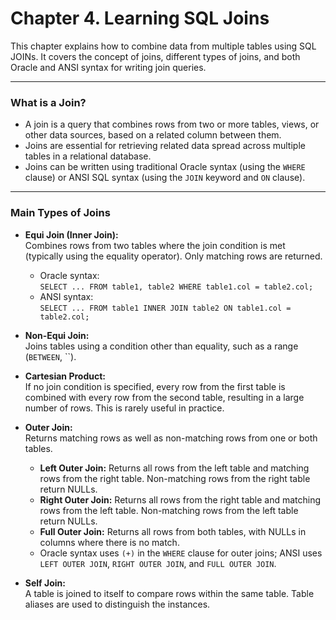 # Chapter 4. Learning SQL Joins

This chapter explains how to combine data from multiple tables using SQL JOINs. It covers the concept of joins, different types of joins, and both Oracle and ANSI syntax for writing join queries.

---

### What is a Join?

- A join is a query that combines rows from two or more tables, views, or other data sources, based on a related column between them.
- Joins are essential for retrieving related data spread across multiple tables in a relational database.
- Joins can be written using traditional Oracle syntax (using the `WHERE` clause) or ANSI SQL syntax (using the `JOIN` keyword and `ON` clause).

---

### Main Types of Joins

- **Equi Join (Inner Join):**  
  Combines rows from two tables where the join condition is met (typically using the equality operator). Only matching rows are returned.
  - Oracle syntax:  
    `SELECT ... FROM table1, table2 WHERE table1.col = table2.col;`
  - ANSI syntax:  
    `SELECT ... FROM table1 INNER JOIN table2 ON table1.col = table2.col;`

- **Non-Equi Join:**  
  Joins tables using a condition other than equality, such as a range (`BETWEEN`, ``).

- **Cartesian Product:**  
  If no join condition is specified, every row from the first table is combined with every row from the second table, resulting in a large number of rows. This is rarely useful in practice.

- **Outer Join:**  
  Returns matching rows as well as non-matching rows from one or both tables.
  - **Left Outer Join:** Returns all rows from the left table and matching rows from the right table. Non-matching rows from the right table return NULLs.
  - **Right Outer Join:** Returns all rows from the right table and matching rows from the left table. Non-matching rows from the left table return NULLs.
  - **Full Outer Join:** Returns all rows from both tables, with NULLs in columns where there is no match.
  - Oracle syntax uses `(+)` in the `WHERE` clause for outer joins; ANSI uses `LEFT OUTER JOIN`, `RIGHT OUTER JOIN`, and `FULL OUTER JOIN`.

- **Self Join:**  
  A table is joined to itself to compare rows within the same table. Table aliases are used to distinguish the instances.

